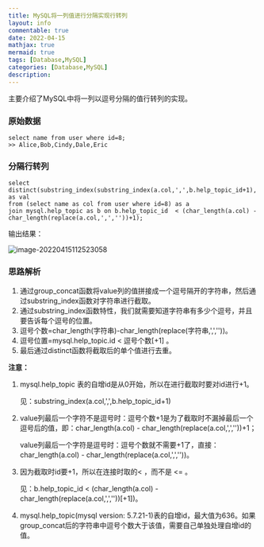 ```yaml
---
title: MySQL将一列值进行分隔实现行转列
layout: info
commentable: true
date: 2022-04-15
mathjax: true
mermaid: true
tags: [Database,MySQL]
categories: [Database,MySQL]
description: 
---
```


主要介绍了MySQL中将一列以逗号分隔的值行转列的实现。

<!--more-->

### 原始数据

```mysql
select name from user where id=8;
>> Alice,Bob,Cindy,Dale,Eric
```

### 分隔行转列

```mysql
select distinct(substring_index(substring_index(a.col,',',b.help_topic_id+1),',',-1)) as val
from (select name as col from user where id=8) as a
join mysql.help_topic as b on b.help_topic_id  < (char_length(a.col) - char_length(replace(a.col,',',''))+1);
```

输出结果：

![image-20220415112523058](/images/2022/04/image-20220415112523058.png)

### 思路解析

1. 通过group_concat函数将value列的值拼接成一个逗号隔开的字符串，然后通过substring_index函数对字符串进行截取。
2. 通过substring_index函数特性，我们就需要知道字符串有多少个逗号，并且要告诉每个逗号的位置。
3. 逗号个数=char_length(字符串)-char_length(replace(字符串,',',''))。
4. 逗号位置=mysql.help_topic.id < 逗号个数[+1]
   。
5. 最后通过distinct函数将截取后的单个值进行去重。

**注意：**

1. mysql.help_topic 表的自增id是从0开始，所以在进行截取时要对id进行+1。

   见：substring_index(a.col,',',b.help_topic_id+1)

2. value列最后一个字符不是逗号时：逗号个数+1是为了截取时不漏掉最后一个逗号后的值，即：char_length(a.col) - char_length(replace(a.col,',',''))+1；

   value列最后一个字符是逗号时：逗号个数就不需要+1了，直接：char_length(a.col) - char_length(replace(a.col,',',''))。

3. 因为截取时id要+1，所以在连接时取的< ，而不是 <= 。

   见：b.help_topic_id < (char_length(a.col) - char_length(replace(a.col,',',''))[+1])。

4. mysql.help_topic(mysql version: 5.7.21-1)表的自增id，最大值为636。如果group_concat后的字符串中逗号个数大于该值，需要自己单独处理自增id的值。
